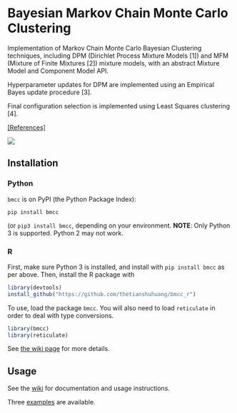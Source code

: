# Bayesian Markov Chain Monte Carlo Clustering

Implementation of Markov Chain Monte Carlo Bayesian Clustering techniques, including DPM (Dirichlet Process Mixture Models [1]) and MFM (Mixture of Finite Mixtures [2]) mixture models, with an abstract Mixture Model and Component Model API.

Hyperparameter updates for DPM are implemented using an Empirical Bayes update procedure [3].

Final configuration selection is implemented using Least Squares clustering [4].

[[References]](https://github.com/thetianshuhuang/bmcc/wiki/References)

![](https://github.com/thetianshuhuang/bmcc/blob/master/preview/scatter.png)

## Installation

### Python

```bmcc``` is on PyPI (the Python Package Index):

```shell
pip install bmcc
```
(or ```pip3 install bmcc```, depending on your environment.
**NOTE**: Only Python 3 is supported. Python 2 may not work.

### R

First, make sure Python 3 is installed, and install with ```pip install bmcc``` as per above. Then, install the R package with 

```R
library(devtools)
install_github("https://github.com/thetianshuhuang/bmcc_r")
```

To use, load the package ```bmcc```. You will also need to load ```reticulate``` in order to deal with type conversions.

```R
library(bmcc)
library(reticulate)
```

See [the wiki page](https://github.com/thetianshuhuang/bmcc/wiki/Installation-and-Basic-Usage) for more details.

## Usage

See the [wiki](https://github.com/thetianshuhuang/bmcc/wiki) for documentation and usage instructions.

Three [examples](https://github.com/thetianshuhuang/bmcc/tree/master/examples) are available.
